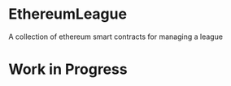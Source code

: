 # EthereumLeague
A collection of ethereum smart contracts for managing a league

# Work in Progress
